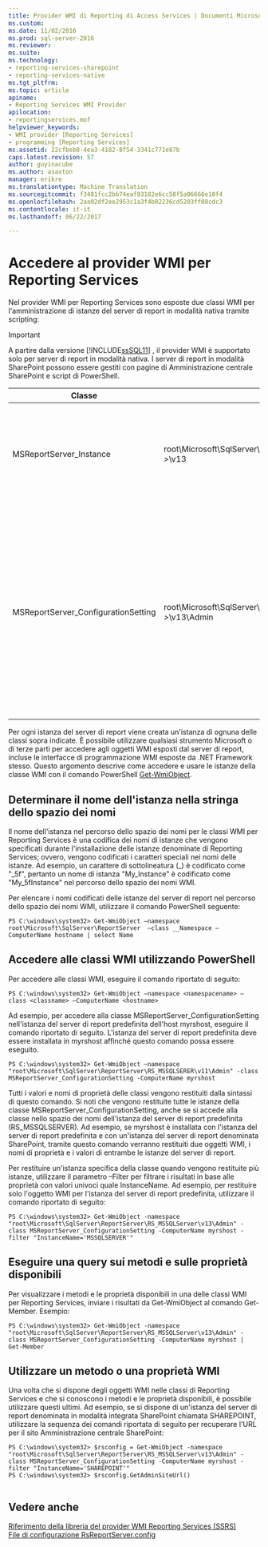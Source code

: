 ```yaml
---
title: Provider WMI di Reporting di Access Services | Documenti Microsoft
ms.custom: 
ms.date: 11/02/2016
ms.prod: sql-server-2016
ms.reviewer: 
ms.suite: 
ms.technology:
- reporting-services-sharepoint
- reporting-services-native
ms.tgt_pltfrm: 
ms.topic: article
apiname:
- Reporting Services WMI Provider
apilocation:
- reportingservices.mof
helpviewer_keywords:
- WMI provider [Reporting Services]
- programming [Reporting Services]
ms.assetid: 22cfbeb8-4ea3-4182-8f54-3341c771e87b
caps.latest.revision: 57
author: guyinacube
ms.author: asaxton
manager: erikre
ms.translationtype: Machine Translation
ms.sourcegitcommit: f3481fcc2bb74eaf93182e6cc58f5a06666e10f4
ms.openlocfilehash: 2aa02df2ee2953c1a3f4b02236cd5203ff08cdc3
ms.contentlocale: it-it
ms.lasthandoff: 06/22/2017

---
```

# <a name="access-the-reporting-services-wmi-provider"></a>Accedere al provider WMI per Reporting Services
  Nel provider WMI per Reporting Services sono esposte due classi WMI per l'amministrazione di istanze del server di report in modalità nativa tramite scripting:  
  
> [!IMPORTANT]  
>  A partire dalla versione [!INCLUDE[ssSQL11](../../includes/sssql11-md.md)] , il provider WMI è supportato solo per server di report in modalità nativa. I server di report in modalità SharePoint possono essere gestiti con pagine di Amministrazione centrale SharePoint e script di PowerShell.  
  
|Classe|Spazio dei nomi|Description|  
|-----------|---------------|-----------------|  
|MSReportServer_Instance|root\Microsoft\SqlServer\ReportServer\RS_*\<EncodedInstanceName >*\v13|Fornisce le informazioni di base necessarie affinché un client si connetta a un server di report installato.|  
|MSReportServer_ConfigurationSetting|root\Microsoft\SqlServer\ReportServer\RS_*\<EncodedInstanceName >*\v13\Admin|Rappresenta i parametri di installazione e di runtime di un'istanza del server di report. Tali parametri sono archiviati nel file di configurazione per il server di report.<br /><br /> **\*\* Importante \*\*** Questa classe è accessibile solo con privilegi amministrativi.|  
  
 Per ogni istanza del server di report viene creata un'istanza di ognuna delle classi sopra indicate. È possibile utilizzare qualsiasi strumento Microsoft o di terze parti per accedere agli oggetti WMI esposti dal server di report, incluse le interfacce di programmazione WMI esposte da .NET Framework stesso. Questo argomento descrive come accedere e usare le istanze della classe WMI con il comando PowerShell [Get-WmiObject](http://technet.microsoft.com/library/dd315295.aspx).  
  
## <a name="determine-the-instance-name-in-the-namespace-string"></a>Determinare il nome dell'istanza nella stringa dello spazio dei nomi  
 Il nome dell'istanza nel percorso dello spazio dei nomi per le classi WMI per Reporting Services è una codifica dei nomi di istanze che vengono specificati durante l'installazione delle istanze denominate di Reporting Services; ovvero, vengono codificati i caratteri speciali nei nomi delle istanze. Ad esempio, un carattere di sottolineatura (_) è codificato come "_5f", pertanto un nome di istanza "My_Instance" è codificato come "My_5fInstance" nel percorso dello spazio dei nomi WMI.  
  
 Per elencare i nomi codificati delle istanze del server di report nel percorso dello spazio dei nomi WMI, utilizzare il comando PowerShell seguente:  
  
```  
PS C:\windows\system32> Get-WmiObject –namespace root\Microsoft\SqlServer\ReportServer  –class __Namespace –ComputerName hostname | select Name  
```  
  
## <a name="access-the-wmi-classes-using-powershell"></a>Accedere alle classi WMI utilizzando PowerShell  
 Per accedere alle classi WMI, eseguire il comando riportato di seguito:  
  
```  
PS C:\windows\system32> Get-WmiObject –namespace <namespacename> –class <classname> –ComputerName <hostname>  
```  
  
 Ad esempio, per accedere alla classe MSReportServer_ConfigurationSetting nell'istanza del server di report predefinita dell'host myrshost, eseguire il comando riportato di seguito. L'istanza del server di report predefinita deve essere installata in myrshost affinché questo comando possa essere eseguito.  
  
```  
PS C:\windows\system32> Get-WmiObject –namespace "root\Microsoft\SqlServer\ReportServer\RS_MSSQLSERER\v11\Admin" -class MSReportServer_ConfigurationSetting -ComputerName myrshost  
```  
  
 Tutti i valori e nomi di proprietà delle classi vengono restituiti dalla sintassi di questo comando. Si noti che vengono restituite tutte le istanze della classe MSReportServer_ConfigurationSetting, anche se si accede alla classe nello spazio dei nomi dell'istanza del server di report predefinita (RS_MSSQLSERVER). Ad esempio, se myrshost è installata con l'istanza del server di report predefinita e con un'istanza del server di report denominata SharePoint, tramite questo comando verranno restituiti due oggetti WMI, i nomi di proprietà e i valori di entrambe le istanze del server di report.  
  
 Per restituire un'istanza specifica della classe quando vengono restituite più istanze, utilizzare il parametro –Filter per filtrare i risultati in base alle proprietà con valori univoci quale InstanceName. Ad esempio, per restituire solo l'oggetto WMI per l'istanza del server di report predefinita, utilizzare il comando riportato di seguito:  
  
```  
PS C:\windows\system32> Get-WmiObject -namespace "root\Microsoft\SqlServer\ReportServer\RS_MSSQLServer\v13\Admin" -class MSReportServer_ConfigurationSetting -ComputerName myrshost -filter "InstanceName='MSSQLSERVER'"  
```  
  
## <a name="query-the-available-methods-and-properties"></a>Eseguire una query sui metodi e sulle proprietà disponibili  
 Per visualizzare i metodi e le proprietà disponibili in una delle classi WMI per Reporting Services, inviare i risultati da Get-WmiObject al comando Get-Member. Esempio:  
  
```  
PS C:\windows\system32> Get-WmiObject -namespace "root\Microsoft\SqlServer\ReportServer\RS_MSSQLServer\v13\Admin" -class MSReportServer_ConfigurationSetting -ComputerName myrshost | Get-Member  
```  
  
## <a name="use-a-wmi-method-or-property"></a>Utilizzare un metodo o una proprietà WMI  
 Una volta che si dispone degli oggetti WMI nelle classi di Reporting Services e che si conoscono i metodi e le proprietà disponibili, è possibile utilizzare questi ultimi. Ad esempio, se si dispone di un'istanza del server di report denominata in modalità integrata SharePoint chiamata SHAREPOINT, utilizzare la sequenza dei comandi riportata di seguito per recuperare l'URL per il sito Amministrazione centrale SharePoint:  
  
```  
PS C:\windows\system32> $rsconfig = Get-WmiObject -namespace "root\Microsoft\SqlServer\ReportServer\RS_MSSQLServer\v13\Admin" -class MSReportServer_ConfigurationSetting -ComputerName myrshost -filter "InstanceName='SHAREPOINT'"  
PS C:\windows\system32> $rsconfig.GetAdminSiteUrl()  
  
```  
  
## <a name="see-also"></a>Vedere anche  
 [Riferimento della libreria del provider WMI Reporting Services &#40;SSRS&#41;](../../reporting-services/wmi-provider-library-reference/reporting-services-wmi-provider-library-reference-ssrs.md)   
 [File di configurazione RsReportServer.config](../../reporting-services/report-server/rsreportserver-config-configuration-file.md)  
  
  

